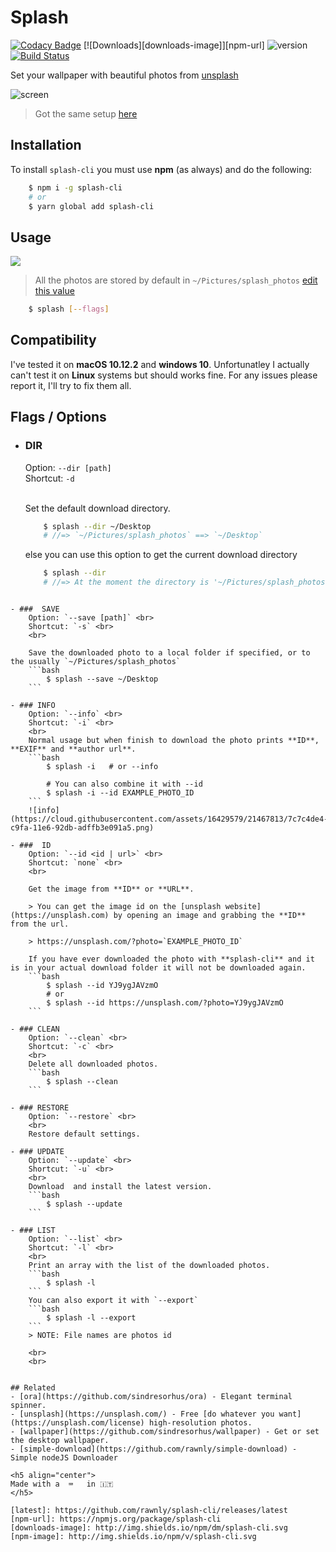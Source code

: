 # Splash

[![Codacy Badge](https://api.codacy.com/project/badge/Grade/df39aef5f5a14b62a8cf4701a7962c29)](https://www.codacy.com/app/fedevitale99/splash-cli?utm_source=github.com&utm_medium=referral&utm_content=Rawnly/splash-cli&utm_campaign=badger)
[![Downloads][downloads-image]][npm-url]
![version](https://img.shields.io/badge/version-1.4.0-brightgreen.svg)
[![Build Status](https://travis-ci.org/Rawnly/splash-cli.svg?branch=master)](https://travis-ci.org/Rawnly/splash-cli)

Set your wallpaper with beautiful photos from [unsplash](http://unsplash.com)

![screen](https://cloud.githubusercontent.com/assets/16429579/21467810/3f37f348-c9fa-11e6-9c6a-82fa8364f5e6.png)
> Got the same setup [here](http://github.com/Rawnly/dot-files)



## Installation

To install `splash-cli` you must use **npm** (as always) and do the following:

```bash
	$ npm i -g splash-cli
	# or
	$ yarn global add splash-cli
```


## Usage
![](https://cloud.githubusercontent.com/assets/11269635/21428079/7b24cc80-c858-11e6-8dc3-2e164d23804a.gif)
> All the photos are stored by default in `~/Pictures/splash_photos` [edit this value](#flags)

```bash
	$ splash [--flags]
```

## Compatibility
I've tested it on **macOS 10.12.2** and **windows 10**. Unfortunatley I actually can't test it on **Linux** systems but should works fine. For any issues please report it, I'll try to fix them all.

## Flags / Options
- ###  DIR
	Option: `--dir [path]` <br>
	Shortcut: `-d` <br>
	<br>

	Set the default download directory.
	```bash
		$ splash --dir ~/Desktop
		# //=> `~/Pictures/splash_photos` ==> `~/Desktop`
	```

	else you can use this option to get the current download directory

	```bash
		$ splash --dir
		# //=> At the moment the directory is '~/Pictures/splash_photos'
```

- ###  SAVE
	Option: `--save [path]` <br>
	Shortcut: `-s` <br>
	<br>

	Save the downloaded photo to a local folder if specified, or to the usually `~/Pictures/splash_photos`
	```bash
		$ splash --save ~/Desktop
	```

- ### INFO
	Option: `--info` <br>
	Shortcut: `-i` <br>
	<br>
	Normal usage but when finish to download the photo prints **ID**, **EXIF** and **author url**.
	```bash
		$ splash -i   # or --info

		# You can also combine it with --id
		$ splash -i --id EXAMPLE_PHOTO_ID
	```
	![info](https://cloud.githubusercontent.com/assets/16429579/21467813/7c7c4de4-c9fa-11e6-92db-adffb3e091a5.png)

- ###  ID
	Option: `--id <id | url>` <br>
	Shortcut: `none` <br>
	<br>

	Get the image from **ID** or **URL**.

	> You can get the image id on the [unsplash website](https://unsplash.com) by opening an image and grabbing the **ID** from the url.

	> https://unsplash.com/?photo=`EXAMPLE_PHOTO_ID`

	If you have ever downloaded the photo with **splash-cli** and it is in your actual download folder it will not be downloaded again.
	```bash
		$ splash --id YJ9ygJAVzmO
		# or
		$ splash --id https://unsplash.com/?photo=YJ9ygJAVzmO
	```

- ### CLEAN
	Option: `--clean` <br>
	Shortcut: `-c` <br>
	<br>
	Delete all downloaded photos.
	```bash
		$ splash --clean 		
	```

- ### RESTORE
	Option: `--restore` <br>
	<br>
	Restore default settings.

- ### UPDATE
	Option: `--update` <br>
	Shortcut: `-u` <br>
	<br>
	Download  and install the latest version.
	```bash
		$ splash --update 		 
	```

- ### LIST
	Option: `--list` <br>
	Shortcut: `-l` <br>
	<br>
	Print an array with the list of the downloaded photos.
	```bash
		$ splash -l 		
	```
	You can also export it with `--export`
	```bash
		$ splash -l --export
	```
	> NOTE: File names are photos id

	<br>
	<br>


## Related
- [ora](https://github.com/sindresorhus/ora) - Elegant terminal spinner.
- [unsplash](https://unsplash.com/) - Free [do whatever you want](https://unsplash.com/license) high-resolution photos.
- [wallpaper](https://github.com/sindresorhus/wallpaper) - Get or set the desktop wallpaper.
- [simple-download](https://github.com/rawnly/simple-download) - Simple nodeJS Downloader

<h5 align="center">
Made with a  ⌨️   in 🇮🇹
</h5>

[latest]: https://github.com/rawnly/splash-cli/releases/latest
[npm-url]: https://npmjs.org/package/splash-cli
[downloads-image]: http://img.shields.io/npm/dm/splash-cli.svg
[npm-image]: http://img.shields.io/npm/v/splash-cli.svg
